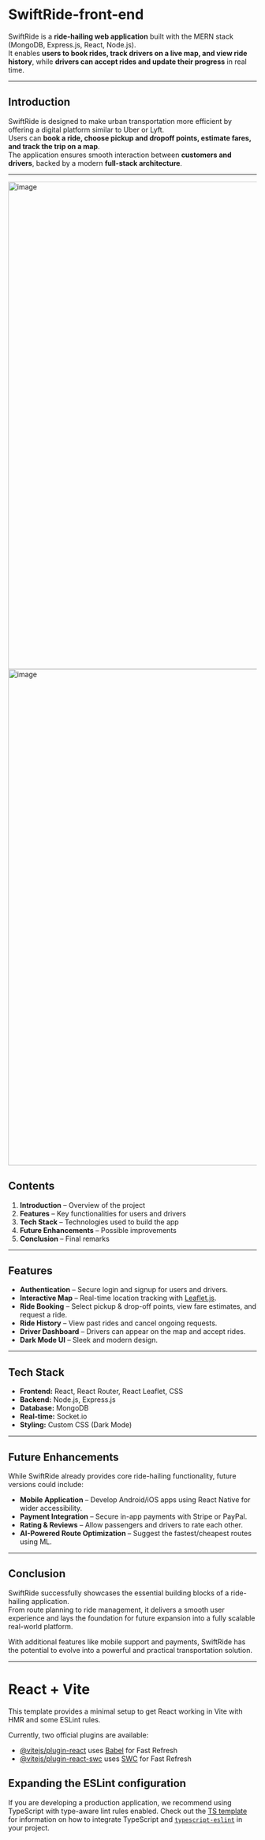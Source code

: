 # SwiftRide-front-end

SwiftRide is a **ride-hailing web application** built with the MERN stack (MongoDB, Express.js, React, Node.js).  
It enables **users to book rides, track drivers on a live map, and view ride history**, while **drivers can accept rides and update their progress** in real time.

---

## Introduction
SwiftRide is designed to make urban transportation more efficient by offering a digital platform similar to Uber or Lyft.  
Users can **book a ride, choose pickup and dropoff points, estimate fares, and track the trip on a map**.  
The application ensures smooth interaction between **customers and drivers**, backed by a modern **full-stack architecture**.

---
<img width="1829" height="988" alt="image" src="https://github.com/user-attachments/assets/71ecf51f-430d-481f-9f03-51ce0c975dac" />
<img width="1880" height="1006" alt="image" src="https://github.com/user-attachments/assets/da69a431-31e2-4e76-bddc-aecc93554baf" />



## Contents
1. **Introduction** – Overview of the project  
2. **Features** – Key functionalities for users and drivers  
3. **Tech Stack** – Technologies used to build the app   
4. **Future Enhancements** – Possible improvements  
5. **Conclusion** – Final remarks  

---

## Features

-  **Authentication** – Secure login and signup for users and drivers.
-  **Interactive Map** – Real-time location tracking with [Leaflet.js](https://leafletjs.com/).
-  **Ride Booking** – Select pickup & drop-off points, view fare estimates, and request a ride.
-  **Ride History** – View past rides and cancel ongoing requests.
-  **Driver Dashboard** – Drivers can appear on the map and accept rides.
-  **Dark Mode UI** – Sleek and modern design.

---

##  Tech Stack

- **Frontend:** React, React Router, React Leaflet, CSS  
- **Backend:** Node.js, Express.js  
- **Database:** MongoDB  
- **Real-time:** Socket.io  
- **Styling:** Custom CSS (Dark Mode)  

---

##  Future Enhancements

While SwiftRide already provides core ride-hailing functionality, future versions could include:

-  **Mobile Application** – Develop Android/iOS apps using React Native for wider accessibility.    
-  **Payment Integration** – Secure in-app payments with Stripe or PayPal.  
-  **Rating & Reviews** – Allow passengers and drivers to rate each other.  
-  **AI-Powered Route Optimization** – Suggest the fastest/cheapest routes using ML.  

---

##  Conclusion

SwiftRide successfully showcases the essential building blocks of a ride-hailing application.  
From route planning to ride management, it delivers a smooth user experience and lays the foundation for future expansion into a fully scalable real-world platform.  

 With additional features like mobile support and payments, SwiftRide has the potential to evolve into a powerful and practical transportation solution.

 ---
 
# React + Vite

This template provides a minimal setup to get React working in Vite with HMR and some ESLint rules.

Currently, two official plugins are available:

- [@vitejs/plugin-react](https://github.com/vitejs/vite-plugin-react/blob/main/packages/plugin-react) uses [Babel](https://babeljs.io/) for Fast Refresh
- [@vitejs/plugin-react-swc](https://github.com/vitejs/vite-plugin-react/blob/main/packages/plugin-react-swc) uses [SWC](https://swc.rs/) for Fast Refresh

## Expanding the ESLint configuration

If you are developing a production application, we recommend using TypeScript with type-aware lint rules enabled. Check out the [TS template](https://github.com/vitejs/vite/tree/main/packages/create-vite/template-react-ts) for information on how to integrate TypeScript and [`typescript-eslint`](https://typescript-eslint.io) in your project.
